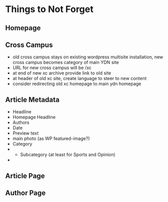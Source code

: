 # Things to Not Forget

## Homepage

## Cross Campus
- old cross campus stays on existing wordpress multisite installation, new cross campus becomes category of main YDN site
- URL for new cross campus will be /xc
- at end of new xc archive provide link to old site
- at header of old xc site, create language to steer to new content
- consider redirecting old xc homepage to main ydn homepage

## Article Metadata
- Headline
- Homepage Headline
- Authors
- Date
- Preview text
- main photo (as WP featured-image?) 
- Category
- - Subcategory (at least for Sports and Opinion)
- 

## Article Page

## Author Page
